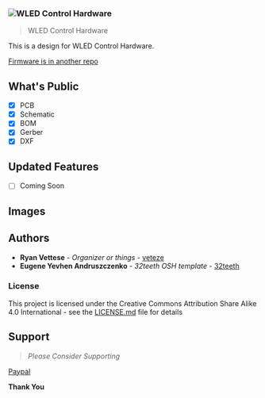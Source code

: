 ### ![WLED Control Hardware](https://github.com/ima-jin/imajin-OSH-boilerplate/raw/main/assets/github.bmp)
> WLED Control Hardware

This is a design for WLED Control Hardware.

[Firmware is in another repo](https://github.com/ima-jin/WLED-Control)

## What's Public

- [x] PCB
- [x] Schematic
- [x] BOM
- [x] Gerber
- [x] DXF

## Updated Features

- [ ] Coming Soon

## Images

## Authors

* **Ryan Vettese** - *Organizer or things* - [veteze](https://github.com/veteze)
* **Eugene Yevhen Andruszczenko** - *32teeth OSH template* - [32teeth](https://github.com/32teeth)

### License

This project is licensed under the Creative Commons Attribution Share Alike 4.0 International - see the [LICENSE.md](LICENSE.md) file for details


## Support
> *Please Consider Supporting* <br/>

[Paypal](https://www.paypal.me/veteze/10USD)

**Thank You**



